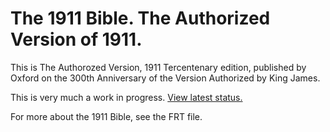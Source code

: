 # The 1911 Bible. The Authorized Version of 1911.
This is The Authorozed Version, 1911 Tercentenary edition, published by Oxford on the 300th Anniversary of the Version Authorized by King James.

This is very much a work in progress.  [View latest status.](https://docs.google.com/spreadsheets/d/1y5qt9fGLd7N6Q6j-qgq1yEg14WOCQkwTvKgHOrO1MCY/edit?usp=sharing)

For more about the 1911 Bible, see the FRT file. 
